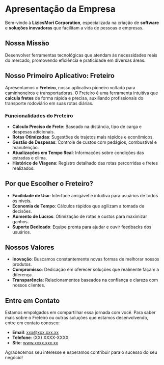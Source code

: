 # Apresentação da Empresa

Bem-vindo à **LizicsMori Corporation**, especializada na criação de **software** e **soluções inovadoras** que facilitam a vida de pessoas e empresas.

## Nossa Missão

Desenvolver ferramentas tecnológicas que atendam às necessidades reais do mercado, promovendo eficiência e praticidade em diversas áreas.

## Nosso Primeiro Aplicativo: Freteiro

Apresentamos o **Freteiro**, nosso aplicativo pioneiro voltado para caminhoneiros e transportadoras. O Freteiro é uma ferramenta intuitiva que **calcula fretes** de forma rápida e precisa, auxiliando profissionais do transporte rodoviário em suas rotas diárias.

### Funcionalidades do Freteiro

- **Cálculo Preciso de Frete**: Baseado na distância, tipo de carga e despesas adicionais.
- **Rotas Otimizadas**: Sugestões de trajetos mais rápidos e econômicos.
- **Gestão de Despesas**: Controle de custos com pedágios, combustível e manutenção.
- **Atualizações em Tempo Real**: Informações sobre condições das estradas e clima.
- **Histórico de Viagens**: Registro detalhado das rotas percorridas e fretes realizados.

## Por que Escolher o Freteiro?

- **Facilidade de Uso**: Interface amigável e intuitiva para usuários de todos os níveis.
- **Economia de Tempo**: Cálculos rápidos que agilizam a tomada de decisões.
- **Aumento de Lucros**: Otimização de rotas e custos para maximizar ganhos.
- **Suporte Dedicado**: Equipe pronta para ajudar e ouvir feedbacks dos usuários.

## Nossos Valores

- **Inovação**: Buscamos constantemente novas formas de melhorar nossos produtos.
- **Compromisso**: Dedicação em oferecer soluções que realmente façam a diferença.
- **Transparência**: Relacionamentos baseados na confiança e clareza com nossos clientes.

## Entre em Contato

Estamos empolgados em compartilhar essa jornada com você. Para saber mais sobre o Freteiro ou outras soluções que estamos desenvolvendo, entre em contato conosco:

- **Email**: xxx@xxx.xxx.xx
- **Telefone**: (XX) XXXX-XXXX
- **Site**: www.xxxx.xxx.xx

Agradecemos seu interesse e esperamos contribuir para o sucesso do seu negócio!
